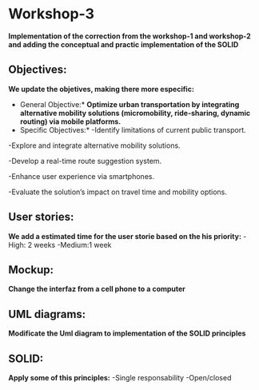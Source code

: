 # Workshop-3
**Implementation of the correction from the workshop-1 and workshop-2 and adding the conceptual and practic implementation of the SOLID**
## Objectives:
**We update the objetives, making there more especific:**
* General Objective:* **Optimize urban transportation by integrating alternative mobility solutions (micromobility, ride-sharing, dynamic routing) via mobile platforms.**
* Specific Objectives:*
-Identify limitations of current public transport.

-Explore and integrate alternative mobility solutions.

-Develop a real-time route suggestion system.

-Enhance user experience via smartphones.

-Evaluate the solution’s impact on travel time and mobility options.
## User stories:
**We add a estimated time for the user storie based on the his priority:**
-High: 2 weeks
-Medium:1 week
## Mockup:
**Change the interfaz from a cell phone to a computer**
## UML diagrams:
**Modificate the Uml diagram to implementation of the SOLID principles**
## SOLID:
**Apply some of this principles:**
-Single responsability
-Open/closed
